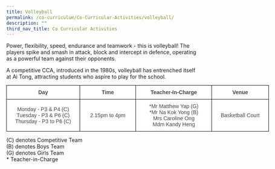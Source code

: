 ```yaml
---
title: Volleyball
permalink: /co-curriculum/Co-Curricular-Activities/volleyball/
description: ""
third_nav_title: Co Curricular Activities
---
```

Power, flexibility, speed, endurance and teamwork - this is volleyball! The players spike and smash in attack, block and intercept in defence, operating as a powerful team against their opponents.  

A competitive CCA, introduced in the 1980s, volleyball has entrenched itself at Ai Tong, attracting students who aspire to play for the school.


<style type="text/css">
.tg  {border-collapse:collapse;border-spacing:0;margin:0px auto;}
.tg td{border-color:black;border-style:solid;border-width:1px;font-family:Arial, sans-serif;font-size:14px;
  overflow:hidden;padding:10px 5px;word-break:normal;}
.tg th{border-color:black;border-style:solid;border-width:1px;font-family:Arial, sans-serif;font-size:14px;
  font-weight:normal;overflow:hidden;padding:10px 5px;word-break:normal;}
.tg .tg-d8lx{background-color:#FFF;color:#444;font-weight:bold;text-align:center;vertical-align:middle}
.tg .tg-vfvg{background-color:#FFF;color:#444;text-align:center;vertical-align:middle}
</style>
<table class="tg" style="undefined;table-layout: fixed; width: 695px">
<colgroup>
<col style="width: 194px">
<col style="width: 149px">
<col style="width: 201px">
<col style="width: 151px">
</colgroup>
<tbody>
  <tr>
    <td class="tg-d8lx">Day </td>
    <td class="tg-d8lx">  Time</td>
    <td class="tg-d8lx">Teacher-In-Charge   </td>
    <td class="tg-d8lx">   Venue</td>
  </tr>
  <tr>
    <td class="tg-vfvg"> Monday - P3 &amp; P4 (C)<br>Tuesday - P3 &amp; P6 (C)<br><span style="background-color:initial">Thursday - P3 to P6 (C)</span></td>
    <td class="tg-vfvg">2.15pm to 4pm </td>
    <td class="tg-vfvg"> *Mr Matthew Yap (G) <br>*Mr Na Kok Yong (B) <br>Mrs Caroline Ong<br>Mdm Kandy Heng</td>
    <td class="tg-vfvg"> Basketball Court <br></td>
  </tr>
</tbody>
</table>

(C) denotes Competitive Team  
(B) denotes Boys Team  
(G) denotes Girls Team  
\* Teacher-in-Charge